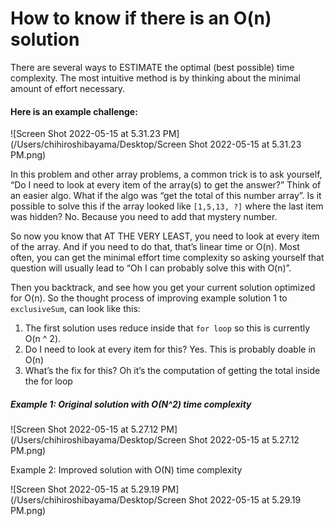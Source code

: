 # How to know if there is an O(n) solution

There are several ways to ESTIMATE the optimal (best possible) time complexity. The most intuitive method is by thinking about the minimal amount of effort necessary.



#### Here is an example challenge:

![Screen Shot 2022-05-15 at 5.31.23 PM](/Users/chihiroshibayama/Desktop/Screen Shot 2022-05-15 at 5.31.23 PM.png)



In this problem and other array problems, a common trick is to ask yourself, “Do I need to look at every item of the array(s) to get the answer?” Think of an easier algo. What if the algo was “get the total of this number array”. Is it possible to solve this if the array looked like `[1,5,13, ?]` where the last item was hidden? No. Because you need to add that mystery number.

So now you know that AT THE VERY LEAST, you need to look at every item of the array. And if you need to do that, that’s linear time or O(n). Most often, you can get the minimal effort time complexity so asking yourself that question will usually lead to “Oh I can probably solve this with O(n)”.

Then you backtrack, and see how you get your current solution optimized for O(n). So the thought process of improving example solution 1 to `exclusiveSum`, can look like this:

1. The first solution uses reduce inside that `for loop` so this is currently O(n ^ 2).
2. Do I need to look at every item for this? Yes. This is probably doable in O(n)
3. What’s the fix for this? Oh it’s the computation of getting the total inside the for loop



##### Example 1: Original solution with O(N^2) time complexity

![Screen Shot 2022-05-15 at 5.27.12 PM](/Users/chihiroshibayama/Desktop/Screen Shot 2022-05-15 at 5.27.12 PM.png)



Example 2: Improved solution with O(N) time complexity

![Screen Shot 2022-05-15 at 5.29.19 PM](/Users/chihiroshibayama/Desktop/Screen Shot 2022-05-15 at 5.29.19 PM.png)